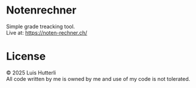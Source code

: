 # Notenrechner
Simple grade treacking tool. <br>
Live at: https://noten-rechner.ch/

# License
© 2025 Luis Hutterli <br>
All code written by me is owned by me and use of my code is not tolerated.
